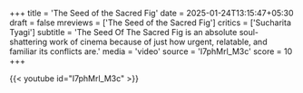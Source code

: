 +++
title = 'The Seed of the Sacred Fig'
date = 2025-01-24T13:15:47+05:30
draft = false
mreviews = ['The Seed of the Sacred Fig']
critics = ['Sucharita Tyagi']
subtitle = 'The Seed Of The Sacred Fig is an absolute soul-shattering work of cinema because of just how urgent, relatable, and familiar its conflicts are.'
media = 'video'
source = 'I7phMrl_M3c'
score = 10
+++

{{< youtube id="I7phMrl_M3c" >}}
